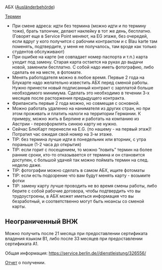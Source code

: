 АБХ ([Ausländerbehörde](http://www.berlin.de/labo/auslaender/dienstleistungen/))

[Термин](http://www.berlin.de/labo/auslaender/dienststelle/auslterminvereinb_ru.html)

- При смене адреса: идти без термина (можно идти и по термину тоже), брать талончик, делают наклейку в тот же день, бесплатно. (Говорят еще в Service Point меняют, на EG этаже, без очередей, если вдруг у кого получится с рабочим контрактом и с Blau karte там поменять, подтвердите, у меня не получалось, там вроде как только студентов обслуживают)
- При ошибке на карте (не совпадает номер паспорта и т.п.) карта уходит под замену. Старая карта остается на руках до выдачи новой, заменили бесплатно. С собой надо иметь фотографию, либо сделать ее на месте, в фотомате.
- Менять работодателя можно в любое время. Первые 2 года на Блукарте надо желательно известить АБХ перед сменой работы. Нужно принести новый подписанный контракт с зарплатой больше необходимого минимума. Сделать это необходимо в течении 3-х месяцев после расторжения предыдущего контракта.
- Фрилансить первые 2 года можно, но совмещая с основной.
- Можно работать удаленно на нанимателя из других стран, но при этом проживать и платить налоги на территории Германии. К примеру, можно жить в Берлине и работать на компанию из Австрии - переоформлять синюю карту не нужно.
- Сейчас БлюКарт перенесли на E.G. (по нашему - на первый этаж)! Потратил час ожидая свой номер на 3-м этаже.
- TIP: без термина лучше идти в понедельник или вторник, с утра пораньше (1-2 часа до открытия)
- TIP: если горит с посещением, то можно “ловить” термин на более ранние сроки, кто-то отказывается от термина и он становится доступен, с большой удачей так можно поймать термин на след. неделю даже.
- TIP: фотографии можно сделать в самом АБХ, ищите фотоматы
- TIP: если есть подозрение что вам будут менять карту - возьмите фотки
- TIP: замену карту лучше проводить не во время смены работы, либо берите с собой рабочие договора, чтобы подтвердить что вы трудоустроены, в АБХ может иметься информация что вы безработный, и соответственно могут быть нюансы со сменой карты.

## Неограниченный ВНЖ
Можно получить после 21 месяца при предоставлении сертификата владения языком B1, либо после 33 месяцев при предоставлении сертификата A1. 

Общая информация: https://service.berlin.de//dienstleistung/326556/

[Отчет](http://foren.germany.ru/other/f/29015634.html?Cat=&page=1&view=collapsed&sb=5) о получении.
